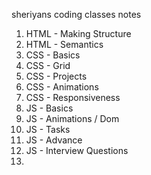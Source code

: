 sheriyans coding classes notes

1. HTML - Making Structure
2. HTML - Semantics
3. CSS - Basics
4. CSS - Grid
5. CSS - Projects
6. CSS - Animations
7. CSS - Responsiveness
8. JS - Basics
9. JS - Animations / Dom
10. JS - Tasks
11. JS - Advance
12. JS - Interview Questions
13. 
